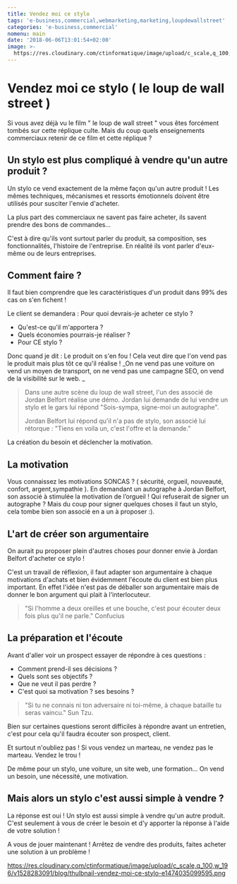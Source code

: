 ```yaml
---
title: Vendez moi ce stylo
tags: 'e-business,commercial,webmarketing,marketing,loupdewallstreet'
categories: 'e-business,commercial'
nomenu: main
date: '2018-06-06T13:01:54+02:00'
image: >-
  https://res.cloudinary.com/ctinformatique/image/upload/c_scale,q_100,w_418/v1528283089/blog/maxresdefault.jpg
---
```

# Vendez moi ce stylo ( le loup de wall street )

Si vous avez déjà vu le film " le loup de wall street " vous êtes forcément tombés sur cette réplique culte. Mais du coup quels enseignements commerciaux retenir de ce film et cette réplique ? 

## Un stylo est plus compliqué à vendre qu'un autre produit ?

Un stylo ce vend exactement de la même façon qu'un autre produit ! Les mêmes techniques, mécanismes et ressorts émotionnels doivent être utilisés pour susciter l'envie d'acheter.

La plus part des commerciaux ne savent pas faire acheter, ils savent prendre des bons de commandes... 

C'est à dire qu'ils vont surtout parler du produit, sa composition, ses fonctionnalités, l'histoire de l'entreprise. En réalité ils vont parler d'eux-même ou de leurs entreprises. 

## Comment faire ? 

Il faut bien comprendre que les caractéristiques d'un produit dans 99% des cas on s'en fichent ! 

Le client se demandera : Pour quoi devrais-je acheter ce stylo ? 

* Qu'est-ce qu'il m'apportera ? 
* Quels économies pourrais-je réaliser ?
* Pour CE stylo ?

Donc quand je dit : Le produit on s'en fou ! Cela veut dire que l'on vend pas le produit mais plus tôt ce qu'il réalise ! _On ne vend pas une voiture on vend un moyen de transport, on ne vend pas une campagne SEO, on vend de la visibilité sur le web. _

> Dans une autre scène du loup de wall street, l'un des associé de Jordan Belfort réalise une démo. Jordan lui demande de lui vendre un stylo et le gars lui répond "Sois-sympa, signe-moi un autographe". 
>
> Jordan Belfort lui répond qu'il n'a pas de stylo, son associé lui rétorque : "Tiens en voila un, c'est l'offre et la demande."

La création du besoin et déclencher la motivation.

## La motivation 

Vous connaissez les motivations SONCAS ? ( sécurité, orgueil, nouveauté, confort, argent,sympathie ). En demandant un autographe à Jordan Belfort, son associé à stimulée la motivation de l’orgueil ! Qui refuserait de signer un autographe ? Mais du coup pour signer quelques choses il faut un stylo, cela tombe bien son associé en a un à proposer :).

## L'art de créer son argumentaire 

On aurait pu proposer plein d'autres choses pour donner envie à Jordan Belfort d'acheter ce stylo ! 

C'est un travail de réflexion, il faut adapter son  argumentaire à chaque motivations d'achats et bien évidemment l'écoute du client est bien plus important. En effet l'idée n'est pas de déballer son argumentaire mais de donner le bon argument qui plait à l'interlocuteur. 

> "Si l'homme a deux oreilles et une bouche, c'est pour écouter deux fois plus qu'il ne parle." Confucius

## La préparation et l'écoute 

Avant d'aller voir un prospect essayer de répondre à ces questions  : 

* Comment prend-il ses décisions ? 
* Quels sont ses objectifs ? 
* Que ne veut il pas perdre ? 
* C'est quoi sa motivation ? ses besoins ? 

> "Si tu ne connais ni ton adversaire ni toi-même, à chaque bataille tu seras vaincu." Sun Tzu.

Bien sur certaines questions seront difficiles à répondre avant un entretien, c'est pour cela qu'il faudra écouter son prospect, client. 

Et surtout n'oubliez pas ! Si vous vendez un marteau, ne vendez pas le marteau. Vendez le trou ! 

De même pour un stylo, une voiture, un site web, une formation...  On vend un besoin, une nécessité, une motivation. 



## Mais alors un stylo c'est aussi simple à vendre ? 

La réponse est oui ! Un stylo est aussi simple à vendre qu'un autre produit. C'est seulement à vous de créer le besoin  et d'y apporter la réponse à l'aide de votre solution ! 

A vous de jouer maintenant ! Arrêtez de vendre des produits, faites acheter une solution à un problème ! 

https://res.cloudinary.com/ctinformatique/image/upload/c_scale,q_100,w_196/v1528283091/blog/thulbnail-vendez-moi-ce-stylo-e1474035099595.png

